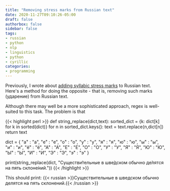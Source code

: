 ```yaml
---
title: "Removing stress marks from Russian text"
date: 2020-11-27T09:10:26-05:00
draft: false
authorbox: false
sidebar: false
tags:
- russian
- python
- nlp
- linguistics
- python
- cyrillic
categories:
- programming
---
```

Previously, I wrote about [adding syllabic stress marks]() to Russian text. Here's a method for doing the opposite - that is, removing such marks (ударение) from Russian text. 

Although there may well be a more sophisticated approach, regex is well-suited to this task. The problem is that 

{{< highlight perl >}}
def string_replace(dict,text):
   sorted_dict = {k: dict[k] for k in sorted(dict)}
   for n in sorted_dict.keys():
      text = text.replace(n,dict[n])
   return text

dict = { "а́" : "а", "е́" : "е", "о́" : "о", "у́" : "у",
      "я́" : "я", "ю́" : "ю", "ы́" : "ы", "и́" : "и",
      "ё́" : "ё", "А́" : "А", "Е́" : "Е", "О́" : "О",
      "У́" : "У", "Я́" : "Я", "Ю́" : "Ю", "Ы́" : "Ы",
      "И́" : "И", "Э́" : "Э", "э́" : "э"
   } 
   
print(string_replace(dict, "Существи́тельные в шве́дском обычно де́лятся на пять склоне́ний."))
{{< /highlight >}}

This should print: {{< russian >}}Существительные в шведском обычно делятся на пять склонений.{{< /russian >}}
